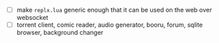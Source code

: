 - [ ] make `replx.lua` generic enough that it can be used on the web over websocket
- [ ] torrent client, comic reader, audio generator, booru, forum, sqlite browser, background changer
